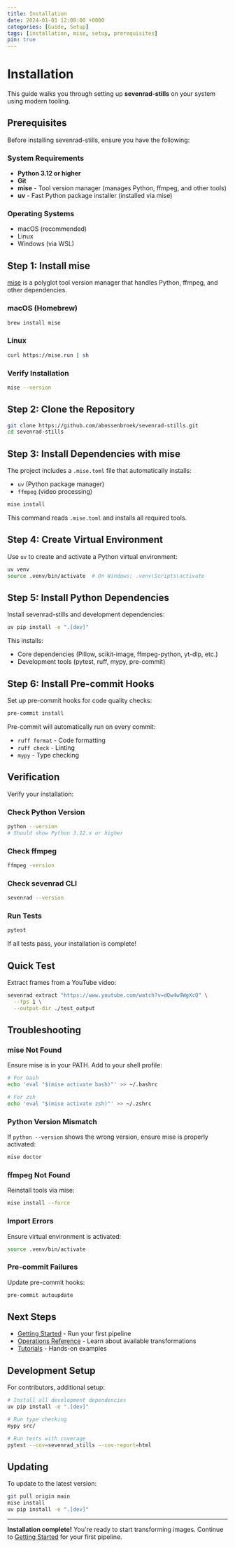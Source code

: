 ```yaml
---
title: Installation
date: 2024-01-01 12:00:00 +0000
categories: [Guide, Setup]
tags: [installation, mise, setup, prerequisites]
pin: true
---
```


# Installation

This guide walks you through setting up **sevenrad-stills** on your system using modern tooling.

## Prerequisites

Before installing sevenrad-stills, ensure you have the following:

### System Requirements

- **Python 3.12 or higher**
- **Git**
- **mise** - Tool version manager (manages Python, ffmpeg, and other tools)
- **uv** - Fast Python package installer (installed via mise)

### Operating Systems

- macOS (recommended)
- Linux
- Windows (via WSL)

## Step 1: Install mise

[mise](https://mise.jdx.dev/) is a polyglot tool version manager that handles Python, ffmpeg, and other dependencies.

### macOS (Homebrew)

```bash
brew install mise
```

### Linux

```bash
curl https://mise.run | sh
```

### Verify Installation

```bash
mise --version
```

## Step 2: Clone the Repository

```bash
git clone https://github.com/abossenbroek/sevenrad-stills.git
cd sevenrad-stills
```

## Step 3: Install Dependencies with mise

The project includes a `.mise.toml` file that automatically installs:
- `uv` (Python package manager)
- `ffmpeg` (video processing)

```bash
mise install
```

This command reads `.mise.toml` and installs all required tools.

## Step 4: Create Virtual Environment

Use `uv` to create and activate a Python virtual environment:

```bash
uv venv
source .venv/bin/activate  # On Windows: .venv\Scripts\activate
```

## Step 5: Install Python Dependencies

Install sevenrad-stills and development dependencies:

```bash
uv pip install -e ".[dev]"
```

This installs:
- Core dependencies (Pillow, scikit-image, ffmpeg-python, yt-dlp, etc.)
- Development tools (pytest, ruff, mypy, pre-commit)

## Step 6: Install Pre-commit Hooks

Set up pre-commit hooks for code quality checks:

```bash
pre-commit install
```

Pre-commit will automatically run on every commit:
- `ruff format` - Code formatting
- `ruff check` - Linting
- `mypy` - Type checking

## Verification

Verify your installation:

### Check Python Version

```bash
python --version
# Should show Python 3.12.x or higher
```

### Check ffmpeg

```bash
ffmpeg -version
```

### Check sevenrad CLI

```bash
sevenrad --version
```

### Run Tests

```bash
pytest
```

If all tests pass, your installation is complete!

## Quick Test

Extract frames from a YouTube video:

```bash
sevenrad extract "https://www.youtube.com/watch?v=dQw4w9WgXcQ" \
  --fps 1 \
  --output-dir ./test_output
```

## Troubleshooting

### mise Not Found

Ensure mise is in your PATH. Add to your shell profile:

```bash
# For bash
echo 'eval "$(mise activate bash)"' >> ~/.bashrc

# For zsh
echo 'eval "$(mise activate zsh)"' >> ~/.zshrc
```

### Python Version Mismatch

If `python --version` shows the wrong version, ensure mise is properly activated:

```bash
mise doctor
```

### ffmpeg Not Found

Reinstall tools via mise:

```bash
mise install --force
```

### Import Errors

Ensure virtual environment is activated:

```bash
source .venv/bin/activate
```

### Pre-commit Failures

Update pre-commit hooks:

```bash
pre-commit autoupdate
```

## Next Steps

- [Getting Started](/posts/getting-started/) - Run your first pipeline
- [Operations Reference](/posts/operations-compression/) - Learn about available transformations
- [Tutorials](/posts/tutorial-compression/) - Hands-on examples

## Development Setup

For contributors, additional setup:

```bash
# Install all development dependencies
uv pip install -e ".[dev]"

# Run type checking
mypy src/

# Run tests with coverage
pytest --cov=sevenrad_stills --cov-report=html
```

## Updating

To update to the latest version:

```bash
git pull origin main
mise install
uv pip install -e ".[dev]"
```

---

**Installation complete!** You're ready to start transforming images. Continue to [Getting Started](/posts/getting-started/) for your first pipeline.
